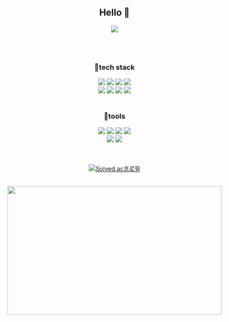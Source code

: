 <div align = "center"> 
  <h2> Hello 🍒 </h2> 
  <a href="https://hits.seeyoufarm.com"><img src="https://hits.seeyoufarm.com/api/count/incr/badge.svg?url=https%3A%2F%2Fgithub.com%2Fcsj1430%2F&count_bg=%2399E5FF&title_bg=%23FDBBBB&icon=&icon_color=%23FFFFFF&title=hits&edge_flat=false"/></a>
  
  <br><br>

  <h3>📖tech stack</h3> 
  
  <img src="https://img.shields.io/badge/HTML-E34F26?style=flat&logo=HTML5&logoColor=white"/>
  <img src="https://img.shields.io/badge/CSS3-1572B6?style=flat&logo=CSS3&logoColor=white"/>
  <img src="https://img.shields.io/badge/JavaScript-F7DF1E?style=flat&logo=javascript&logoColor=white"/>
  <img src="https://img.shields.io/badge/React-61DAFB?style=flat&logo=react&logoColor=white"/>
  <br>
  <img src="https://img.shields.io/badge/C-A8B9CC?style=flat&logo=C&logoColor=white"/>
  <img src="https://img.shields.io/badge/Python-3776AB?style=flat&logo=python&logoColor=white"/>
  <img src="https://img.shields.io/badge/MySQL-4479A1?style=flat&logo=mysql&logoColor=white"> 
  <img src="https://img.shields.io/badge/Java-007396?style=flat&logo=java&logoColor=white"> 
  <br>

  <br>
  <h3>🔧tools</h3>
  <img src="https://img.shields.io/badge/Git-F05032?style=flat&logo=git&logoColor=white"/>
  <img src="https://img.shields.io/badge/GitHub-181717?style=flat&logo=github&logoColor=white"/>
  <img src="https://img.shields.io/badge/Figma-F24E1E?style=flat&logo=figma&logoColor=white"/>
  <img src="https://img.shields.io/badge/Notion-000000?style=flat&logo=notion&logoColor=white"/>
  <br>
  <img src="https://img.shields.io/badge/Discord-5865F2?style=flat&logo=discord&logoColor=white"/>
  <img src="https://img.shields.io/badge/VScode-23AAF2?style=flat&logo=vscode&logoColor=white"/>
  <br>
  <br>
  <br>
   
 [![Solved.ac프로필](http://mazassumnida.wtf/api/v2/generate_badge?boj=csj1430)](https://solved.ac/csj1430)

  <br>
  <a href="https://www.gitanimals.org/en_US?utm_medium=image&utm_source=syuzzzi&utm_content=farm">
    <img
      src="https://render.gitanimals.org/farms/syuzzzi"
      width="500"
      height="300"
    />
  </a>
  
 
</div>
